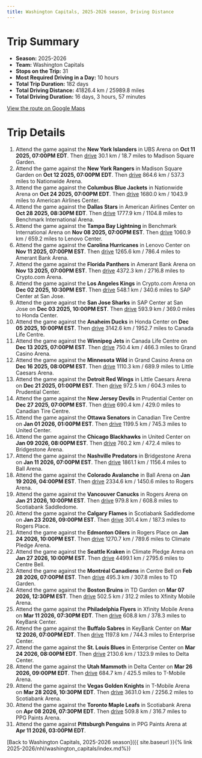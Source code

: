 ```yaml
---
title: Washington Capitals, 2025-2026 season, Driving Distance
---
```


# Trip Summary
- **Season:** 2025-2026
- **Team:** Washington Capitals
- **Stops on the Trip:** 31
- **Most Required Driving in a Day:** 10 hours
- **Total Trip Duration:** 182 days
- **Total Driving Distance:** 41826.4 km / 25989.8 miles
- **Total Driving Duration:** 16 days, 3 hours, 57 minutes

[View the route on Google Maps](https://www.google.com/maps/dir/UBS+Arena+New+York/Madison+Square+Garden+New+York/Nationwide+Arena+Columbus/American+Airlines+Center+Dallas/Benchmark+International+Arena+Tampa+Bay/Lenovo+Center+Carolina/Amerant+Bank+Arena+Florida/Crypto.com+Arena+Los+Angeles/SAP+Center+at+San+Jose+San+Jose/Honda+Center+Anaheim/Canada+Life+Centre+Winnipeg/Grand+Casino+Arena+Minnesota/Little+Caesars+Arena+Detroit/Prudential+Center+New+Jersey/Canadian+Tire+Centre+Ottawa/United+Center+Chicago/Bridgestone+Arena+Nashville/Ball+Arena+Colorado/Rogers+Arena+Vancouver/Scotiabank+Saddledome+Calgary/Rogers+Place+Edmonton/Climate+Pledge+Arena+Seattle/Centre+Bell+Montréal/TD+Garden+Boston/Xfinity+Mobile+Arena+Philadelphia/KeyBank+Center+Buffalo/Enterprise+Center+St.+Louis/Delta+Center+Utah/T-Mobile+Arena+Vegas/Scotiabank+Arena+Toronto/PPG+Paints+Arena+Pittsburgh)

# Trip Details
1. Attend the game against the **New York Islanders** in UBS Arena on **Oct 11 2025, 07:00PM EDT**. Then [drive](https://www.google.com/maps/dir/UBS+Arena+New+York/Madison+Square+Garden+New+York) 30.1 km / 18.7 miles to Madison Square Garden.
2. Attend the game against the **New York Rangers** in Madison Square Garden on **Oct 12 2025, 07:00PM EDT**. Then [drive](https://www.google.com/maps/dir/Madison+Square+Garden+New+York/Nationwide+Arena+Columbus) 864.6 km / 537.3 miles to Nationwide Arena.
3. Attend the game against the **Columbus Blue Jackets** in Nationwide Arena on **Oct 24 2025, 07:00PM EDT**. Then [drive](https://www.google.com/maps/dir/Nationwide+Arena+Columbus/American+Airlines+Center+Dallas) 1680.0 km / 1043.9 miles to American Airlines Center.
4. Attend the game against the **Dallas Stars** in American Airlines Center on **Oct 28 2025, 08:30PM EDT**. Then [drive](https://www.google.com/maps/dir/American+Airlines+Center+Dallas/Benchmark+International+Arena+Tampa+Bay) 1777.9 km / 1104.8 miles to Benchmark International Arena.
5. Attend the game against the **Tampa Bay Lightning** in Benchmark International Arena on **Nov 08 2025, 07:00PM EST**. Then [drive](https://www.google.com/maps/dir/Benchmark+International+Arena+Tampa+Bay/Lenovo+Center+Carolina) 1060.9 km / 659.2 miles to Lenovo Center.
6. Attend the game against the **Carolina Hurricanes** in Lenovo Center on **Nov 11 2025, 07:00PM EST**. Then [drive](https://www.google.com/maps/dir/Lenovo+Center+Carolina/Amerant+Bank+Arena+Florida) 1265.6 km / 786.4 miles to Amerant Bank Arena.
7. Attend the game against the **Florida Panthers** in Amerant Bank Arena on **Nov 13 2025, 07:00PM EST**. Then [drive](https://www.google.com/maps/dir/Amerant+Bank+Arena+Florida/Crypto.com+Arena+Los+Angeles) 4372.3 km / 2716.8 miles to Crypto.com Arena.
8. Attend the game against the **Los Angeles Kings** in Crypto.com Arena on **Dec 02 2025, 10:30PM EST**. Then [drive](https://www.google.com/maps/dir/Crypto.com+Arena+Los+Angeles/SAP+Center+at+San+Jose+San+Jose) 548.1 km / 340.6 miles to SAP Center at San Jose.
9. Attend the game against the **San Jose Sharks** in SAP Center at San Jose on **Dec 03 2025, 10:00PM EST**. Then [drive](https://www.google.com/maps/dir/SAP+Center+at+San+Jose+San+Jose/Honda+Center+Anaheim) 593.9 km / 369.0 miles to Honda Center.
10. Attend the game against the **Anaheim Ducks** in Honda Center on **Dec 05 2025, 10:00PM EST**. Then [drive](https://www.google.com/maps/dir/Honda+Center+Anaheim/Canada+Life+Centre+Winnipeg) 3142.6 km / 1952.7 miles to Canada Life Centre.
11. Attend the game against the **Winnipeg Jets** in Canada Life Centre on **Dec 13 2025, 07:00PM EST**. Then [drive](https://www.google.com/maps/dir/Canada+Life+Centre+Winnipeg/Grand+Casino+Arena+Minnesota) 750.4 km / 466.3 miles to Grand Casino Arena.
12. Attend the game against the **Minnesota Wild** in Grand Casino Arena on **Dec 16 2025, 08:00PM EST**. Then [drive](https://www.google.com/maps/dir/Grand+Casino+Arena+Minnesota/Little+Caesars+Arena+Detroit) 1110.3 km / 689.9 miles to Little Caesars Arena.
13. Attend the game against the **Detroit Red Wings** in Little Caesars Arena on **Dec 21 2025, 01:00PM EST**. Then [drive](https://www.google.com/maps/dir/Little+Caesars+Arena+Detroit/Prudential+Center+New+Jersey) 972.5 km / 604.3 miles to Prudential Center.
14. Attend the game against the **New Jersey Devils** in Prudential Center on **Dec 27 2025, 07:00PM EST**. Then [drive](https://www.google.com/maps/dir/Prudential+Center+New+Jersey/Canadian+Tire+Centre+Ottawa) 690.4 km / 429.0 miles to Canadian Tire Centre.
15. Attend the game against the **Ottawa Senators** in Canadian Tire Centre on **Jan 01 2026, 01:00PM EST**. Then [drive](https://www.google.com/maps/dir/Canadian+Tire+Centre+Ottawa/United+Center+Chicago) 1199.5 km / 745.3 miles to United Center.
16. Attend the game against the **Chicago Blackhawks** in United Center on **Jan 09 2026, 08:00PM EST**. Then [drive](https://www.google.com/maps/dir/United+Center+Chicago/Bridgestone+Arena+Nashville) 760.2 km / 472.4 miles to Bridgestone Arena.
17. Attend the game against the **Nashville Predators** in Bridgestone Arena on **Jan 11 2026, 07:00PM EST**. Then [drive](https://www.google.com/maps/dir/Bridgestone+Arena+Nashville/Ball+Arena+Colorado) 1861.1 km / 1156.4 miles to Ball Arena.
18. Attend the game against the **Colorado Avalanche** in Ball Arena on **Jan 19 2026, 04:00PM EST**. Then [drive](https://www.google.com/maps/dir/Ball+Arena+Colorado/Rogers+Arena+Vancouver) 2334.6 km / 1450.6 miles to Rogers Arena.
19. Attend the game against the **Vancouver Canucks** in Rogers Arena on **Jan 21 2026, 10:00PM EST**. Then [drive](https://www.google.com/maps/dir/Rogers+Arena+Vancouver/Scotiabank+Saddledome+Calgary) 979.8 km / 608.8 miles to Scotiabank Saddledome.
20. Attend the game against the **Calgary Flames** in Scotiabank Saddledome on **Jan 23 2026, 09:00PM EST**. Then [drive](https://www.google.com/maps/dir/Scotiabank+Saddledome+Calgary/Rogers+Place+Edmonton) 301.4 km / 187.3 miles to Rogers Place.
21. Attend the game against the **Edmonton Oilers** in Rogers Place on **Jan 24 2026, 10:00PM EST**. Then [drive](https://www.google.com/maps/dir/Rogers+Place+Edmonton/Climate+Pledge+Arena+Seattle) 1270.7 km / 789.6 miles to Climate Pledge Arena.
22. Attend the game against the **Seattle Kraken** in Climate Pledge Arena on **Jan 27 2026, 10:00PM EST**. Then [drive](https://www.google.com/maps/dir/Climate+Pledge+Arena+Seattle/Centre+Bell+Montréal) 4499.1 km / 2795.6 miles to Centre Bell.
23. Attend the game against the **Montréal Canadiens** in Centre Bell on **Feb 28 2026, 07:00PM EST**. Then [drive](https://www.google.com/maps/dir/Centre+Bell+Montréal/TD+Garden+Boston) 495.3 km / 307.8 miles to TD Garden.
24. Attend the game against the **Boston Bruins** in TD Garden on **Mar 07 2026, 12:30PM EST**. Then [drive](https://www.google.com/maps/dir/TD+Garden+Boston/Xfinity+Mobile+Arena+Philadelphia) 502.5 km / 312.2 miles to Xfinity Mobile Arena.
25. Attend the game against the **Philadelphia Flyers** in Xfinity Mobile Arena on **Mar 11 2026, 07:30PM EDT**. Then [drive](https://www.google.com/maps/dir/Xfinity+Mobile+Arena+Philadelphia/KeyBank+Center+Buffalo) 608.8 km / 378.3 miles to KeyBank Center.
26. Attend the game against the **Buffalo Sabres** in KeyBank Center on **Mar 12 2026, 07:00PM EDT**. Then [drive](https://www.google.com/maps/dir/KeyBank+Center+Buffalo/Enterprise+Center+St.+Louis) 1197.8 km / 744.3 miles to Enterprise Center.
27. Attend the game against the **St. Louis Blues** in Enterprise Center on **Mar 24 2026, 08:00PM EDT**. Then [drive](https://www.google.com/maps/dir/Enterprise+Center+St.+Louis/Delta+Center+Utah) 2130.6 km / 1323.9 miles to Delta Center.
28. Attend the game against the **Utah Mammoth** in Delta Center on **Mar 26 2026, 09:00PM EDT**. Then [drive](https://www.google.com/maps/dir/Delta+Center+Utah/T-Mobile+Arena+Vegas) 684.7 km / 425.5 miles to T-Mobile Arena.
29. Attend the game against the **Vegas Golden Knights** in T-Mobile Arena on **Mar 28 2026, 10:30PM EDT**. Then [drive](https://www.google.com/maps/dir/T-Mobile+Arena+Vegas/Scotiabank+Arena+Toronto) 3631.0 km / 2256.2 miles to Scotiabank Arena.
30. Attend the game against the **Toronto Maple Leafs** in Scotiabank Arena on **Apr 08 2026, 07:30PM EDT**. Then [drive](https://www.google.com/maps/dir/Scotiabank+Arena+Toronto/PPG+Paints+Arena+Pittsburgh) 509.8 km / 316.7 miles to PPG Paints Arena.
31. Attend the game against **Pittsburgh Penguins** in PPG Paints Arena at **Apr 11 2026, 03:00PM EDT**.

[Back to Washington Capitals, 2025-2026 season]({{ site.baseurl }}{% link 2025-2026/nhl/washington_capitals/index.md%})
